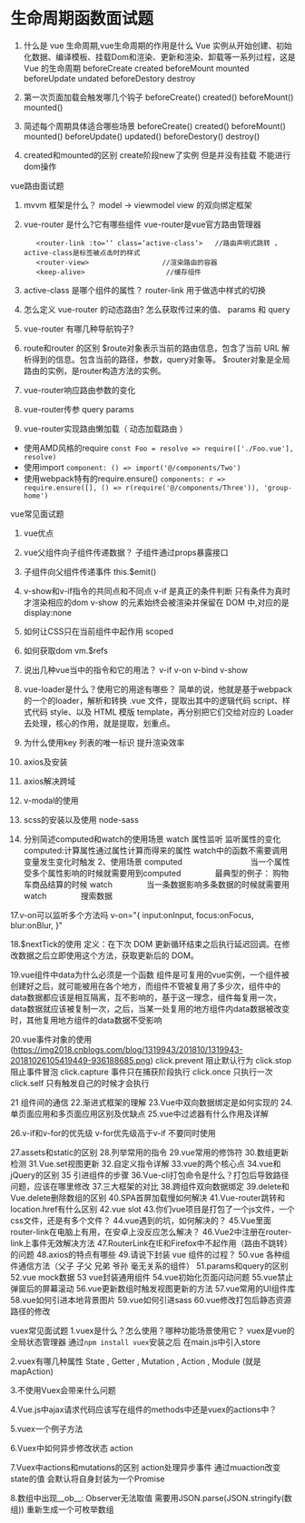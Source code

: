 # 生命周期函数面试题

1. 什么是 vue 生命周期,vue生命周期的作用是什么
    Vue 实例从开始创建、初始化数据、编译模板、挂载Dom和渲染、更新和渲染、卸载等一系列过程，这是 Vue 的生命周期
    beforeCreate
    created
    beforeMount
    mounted
    beforeUpdate
    undated
    beforeDestory
    destroy

2. 第一次页面加载会触发哪几个钩子
    beforeCreate() created() beforeMount() mounted() 

3. 简述每个周期具体适合哪些场景
    beforeCreate()
    created()
    beforeMount()
    mounted()
    beforeUpdate()
    updated()
    beforeDestory()
    destroy()

4. created和mounted的区别
    create阶段new了实例 但是并没有挂载 不能进行dom操作

vue路由面试题

1. mvvm 框架是什么？
model -> viewmodel  view 的双向绑定框架

2. vue-router 是什么?它有哪些组件
 vue-router是vue官方路由管理器

     ```
        <router-link :to=‘‘ class=‘active-class‘>   //路由声明式跳转 ，active-class是标签被点击时的样式
        <router-view>                  //渲染路由的容器
        <keep-alive>                    //缓存组件
    ```

4. active-class 是哪个组件的属性？
    router-link 用于做选中样式的切换
    
5. 怎么定义 vue-router 的动态路由? 怎么获取传过来的值、
params 和 query 

6. vue-router 有哪几种导航钩子?

7. route和router 的区别
    $route对象表示当前的路由信息，包含了当前 URL 解析得到的信息。包含当前的路径，参数，query对象等。
    $router对象是全局路由的实例，是router构造方法的实例。

8. vue-router响应路由参数的变化

9.  vue-router传参
    query params

10. vue-router实现路由懒加载（ 动态加载路由 ）

- 使用AMD风格的require `const Foo = resolve => require(['./Foo.vue'], resolve)`
- 使用import `component: () => import('@/components/Two')`
- 使用webpack特有的require.ensure() `components: r => require.ensure([], () => r(require('@/components/Three')), 'group-home')`

vue常见面试题

1. vue优点
2. vue父组件向子组件传递数据？
子组件通过props暴露接口

3. 子组件向父组件传递事件
this.$emit()

4. v-show和v-if指令的共同点和不同点
v-if 是真正的条件判断 只有条件为真时 才渲染相应的dom
v-show 的元素始终会被渲染并保留在 DOM 中,对应的是display:none

5. 如何让CSS只在当前组件中起作用
scoped

6. 如何获取dom
vm.$refs

7. 说出几种vue当中的指令和它的用法？
v-if v-on v-bind v-show

8. vue-loader是什么？使用它的用途有哪些？
  简单的说，他就是基于webpack的一个的loader，解析和转换 .vue 文件，提取出其中的逻辑代码 script、样式代码 style、以及 HTML 模版 template，再分别把它们交给对应的 Loader 去处理，核心的作用，就是提取，划重点。

9. 为什么使用key
列表的唯一标识 提升渲染效率

10. axios及安装

11. axios解决跨域

12. v-modal的使用

13. scss的安装以及使用
node-sass

14. 分别简述computed和watch的使用场景
    watch  属性监听 监听属性的变化
    computed:计算属性通过属性计算而得来的属性
    watch中的函数不需要调用 变量发生变化时触发
    2、使用场景
    computed 　　　　
　　　　当一个属性受多个属性影响的时候就需要用到computed
　　　　最典型的例子： 购物车商品结算的时候
    watch
　　　　当一条数据影响多条数据的时候就需要用watch
　　　　搜索数据
 

17.v-on可以监听多个方法吗
 v-on="{
     input:onInput,
     focus:onFocus,
     blur:onBlur,
     }"

18.$nextTick的使用
定义：在下次 DOM 更新循环结束之后执行延迟回调。在修改数据之后立即使用这个方法，获取更新后的 DOM。

19.vue组件中data为什么必须是一个函数
组件是可复用的vue实例，一个组件被创建好之后，就可能被用在各个地方，而组件不管被复用了多少次，组件中的data数据都应该是相互隔离，互不影响的，基于这一理念，组件每复用一次，data数据就应该被复制一次，之后，当某一处复用的地方组件内data数据被改变时，其他复用地方组件的data数据不受影响

20.vue事件对象的使用 (https://img2018.cnblogs.com/blog/1319943/201810/1319943-20181026105419449-936188685.png)
click.prevent 阻止默认行为
click.stop 阻止事件冒泡
click.capture 事件只在捕获阶段执行
click.once 只执行一次
click.self 只有触发自己的时候才会执行

21 组件间的通信
22.渐进式框架的理解
23.Vue中双向数据绑定是如何实现的
24.单页面应用和多页面应用区别及优缺点
25.vue中过滤器有什么作用及详解

26.v-if和v-for的优先级
v-for优先级高于v-if 不要同时使用

27.assets和static的区别
28.列举常用的指令
29.vue常用的修饰符
30.数组更新检测
31.Vue.set视图更新
32.自定义指令详解
33.vue的两个核心点
34.vue和jQuery的区别
35 引进组件的步骤
36.Vue-cli打包命令是什么？打包后导致路径问题，应该在哪里修改
37.三大框架的对比
38.跨组件双向数据绑定
39.delete和Vue.delete删除数组的区别
40.SPA首屏加载慢如何解决
41.Vue-router跳转和location.href有什么区别
42.vue slot
43.你们vue项目是打包了一个js文件，一个css文件，还是有多个文件？
44.vue遇到的坑，如何解决的？
45.Vue里面router-link在电脑上有用，在安卓上没反应怎么解决？
46.Vue2中注册在router-link上事件无效解决方法
47.RouterLink在IE和Firefox中不起作用（路由不跳转）的问题
48.axios的特点有哪些
49.请说下封装 vue 组件的过程？
50.vue 各种组件通信方法（父子 子父 兄弟 爷孙 毫无关系的组件）
51.params和query的区别
52.vue mock数据
53 vue封装通用组件
54.vue初始化页面闪动问题
55.vue禁止弹窗后的屏幕滚动
56.vue更新数组时触发视图更新的方法
57.vue常用的UI组件库
58.vue如何引进本地背景图片
59.vue如何引进sass
60.vue修改打包后静态资源路径的修改

vuex常见面试题
1.vuex是什么？怎么使用？哪种功能场景使用它？
vuex是vue的全局状态管理器 通过`npm install vuex`安装之后 在main.js中引入store

2.vuex有哪几种属性
State , Getter , Mutation , Action , Module (就是mapAction)

3.不使用Vuex会带来什么问题

4.Vue.js中ajax请求代码应该写在组件的methods中还是vuex的actions中？

5.vuex一个例子方法

6.Vuex中如何异步修改状态
action

7.Vuex中actions和mutations的区别
action处理异步事件 通过muaction改变state的值 会默认将自身封装为一个Promise

8.数组中出现__ob__: Observer无法取值
需要用JSON.parse(JSON.stringify(数组))
重新生成一个可枚举数组